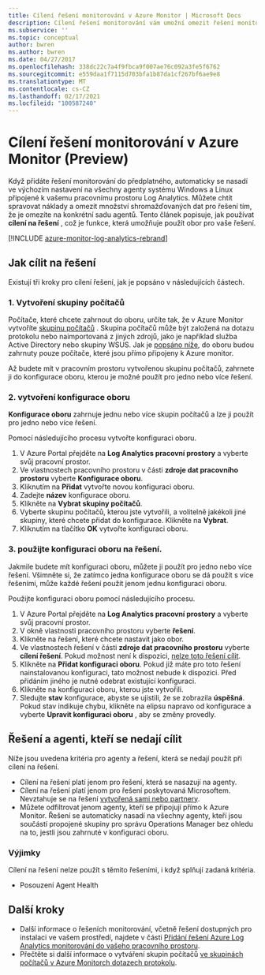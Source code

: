 ```yaml
---
title: Cílení řešení monitorování v Azure Monitor | Microsoft Docs
description: Cílení řešení monitorování vám umožní omezit řešení monitorování na konkrétní sadu agentů.  Tento článek popisuje, jak vytvořit konfiguraci oboru a použít ji pro řešení.
ms.subservice: ''
ms.topic: conceptual
author: bwren
ms.author: bwren
ms.date: 04/27/2017
ms.openlocfilehash: 338dc22c7a4f9fbca9f007ae76c092a3fe5f6762
ms.sourcegitcommit: e559daa1f7115d703bfa1b87da1cf267bf6ae9e8
ms.translationtype: MT
ms.contentlocale: cs-CZ
ms.lasthandoff: 02/17/2021
ms.locfileid: "100587240"
---
```

# <a name="targeting-monitoring-solutions-in-azure-monitor-preview"></a>Cílení řešení monitorování v Azure Monitor (Preview)
Když přidáte řešení monitorování do předplatného, automaticky se nasadí ve výchozím nastavení na všechny agenty systému Windows a Linux připojené k vašemu pracovnímu prostoru Log Analytics.  Můžete chtít spravovat náklady a omezit množství shromažďovaných dat pro řešení tím, že je omezíte na konkrétní sadu agentů.  Tento článek popisuje, jak používat **cílení na řešení** , což je funkce, která umožňuje použít obor pro vaše řešení.

[!INCLUDE [azure-monitor-log-analytics-rebrand](../../../includes/azure-monitor-log-analytics-rebrand.md)]

## <a name="how-to-target-a-solution"></a>Jak cílit na řešení
Existují tři kroky pro cílení řešení, jak je popsáno v následujících částech. 


### <a name="1-create-a-computer-group"></a>1. Vytvoření skupiny počítačů
Počítače, které chcete zahrnout do oboru, určíte tak, že v Azure Monitor vytvoříte [skupinu počítačů](../logs/computer-groups.md) .  Skupina počítačů může být založená na dotazu protokolu nebo naimportovaná z jiných zdrojů, jako je například služba Active Directory nebo skupiny WSUS. Jak je [popsáno níže](#solutions-and-agents-that-cant-be-targeted), do oboru budou zahrnuty pouze počítače, které jsou přímo připojeny k Azure monitor.

Až budete mít v pracovním prostoru vytvořenou skupinu počítačů, zahrnete ji do konfigurace oboru, kterou je možné použít pro jedno nebo více řešení.
 
 
### <a name="2-create-a-scope-configuration"></a>2. vytvoření konfigurace oboru
 **Konfigurace oboru** zahrnuje jednu nebo více skupin počítačů a lze ji použít pro jedno nebo více řešení. 
 
 Pomocí následujícího procesu vytvořte konfiguraci oboru.  

 1. V Azure Portal přejděte na **Log Analytics pracovní prostory** a vyberte svůj pracovní prostor.
 2. Ve vlastnostech pracovního prostoru v části **zdroje dat pracovního prostoru** vyberte **Konfigurace oboru**.
 3. Kliknutím na **Přidat** vytvořte novou konfiguraci oboru.
 4. Zadejte **název** konfigurace oboru.
 5. Klikněte na **Vybrat skupiny počítačů**.
 6. Vyberte skupinu počítačů, kterou jste vytvořili, a volitelně jakékoli jiné skupiny, které chcete přidat do konfigurace.  Klikněte na **Vybrat**.  
 6. Kliknutím na tlačítko **OK** vytvořte konfiguraci oboru. 


### <a name="3-apply-the-scope-configuration-to-a-solution"></a>3. použijte konfiguraci oboru na řešení.
Jakmile budete mít konfiguraci oboru, můžete ji použít pro jedno nebo více řešení.  Všimněte si, že zatímco jedna konfigurace oboru se dá použít s více řešeními, může každé řešení použít jenom jednu konfiguraci oboru.

Použijte konfiguraci oboru pomocí následujícího procesu.  

 1. V Azure Portal přejděte na **Log Analytics pracovní prostory** a vyberte svůj pracovní prostor.
 2. V okně vlastnosti pracovního prostoru vyberte **řešení**.
 3. Klikněte na řešení, které chcete nastavit jako obor.
 4. Ve vlastnostech řešení v části **zdroje dat pracovního prostoru** vyberte **cílení řešení**.  Pokud možnost není k dispozici, [nelze toto řešení cílit](#solutions-and-agents-that-cant-be-targeted).
 5. Klikněte na **Přidat konfiguraci oboru**.  Pokud již máte pro toto řešení nainstalovanou konfiguraci, tato možnost nebude k dispozici.  Před přidáním jiného je nutné odebrat existující konfiguraci.
 6. Klikněte na konfiguraci oboru, kterou jste vytvořili.
 7. Sledujte **stav** konfigurace, abyste se ujistili, že se zobrazila **úspěšná**.  Pokud stav indikuje chybu, klikněte na elipsu napravo od konfigurace a vyberte **Upravit konfiguraci oboru** , aby se změny provedly.

## <a name="solutions-and-agents-that-cant-be-targeted"></a>Řešení a agenti, kteří se nedají cílit
Níže jsou uvedena kritéria pro agenty a řešení, která se nedají použít při cílení na řešení.

- Cílení na řešení platí jenom pro řešení, která se nasazují na agenty.
- Cílení na řešení platí jenom pro řešení poskytovaná Microsoftem.  Nevztahuje se na řešení [vytvořená sami nebo partnery](./solutions.md).
- Můžete odfiltrovat jenom agenty, kteří se připojují přímo k Azure Monitor.  Řešení se automaticky nasadí na všechny agenty, kteří jsou součástí propojené skupiny pro správu Operations Manager bez ohledu na to, jestli jsou zahrnuté v konfiguraci oboru.

### <a name="exceptions"></a>Výjimky
Cílení na řešení nelze použít s těmito řešeními, i když splňují zadaná kritéria.

- Posouzení Agent Health

## <a name="next-steps"></a>Další kroky
- Další informace o řešeních monitorování, včetně řešení dostupných pro instalaci ve vašem prostředí, najdete v části [Přidání řešení Azure Log Analytics monitorování do vašeho pracovního prostoru](solutions.md).
- Přečtěte si další informace o vytváření skupin počítačů [ve skupinách počítačů v Azure Monitorch dotazech protokolu](../logs/computer-groups.md).

